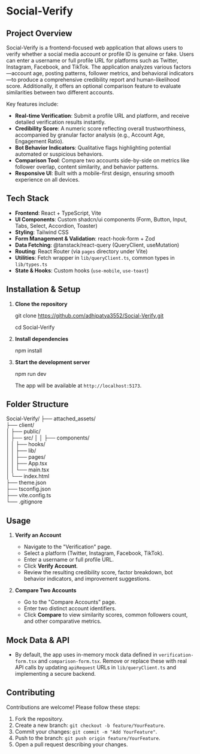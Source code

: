 # Social-Verify

## Project Overview

Social-Verify is a frontend-focused web application that allows users to verify whether a social media account or profile ID is genuine or fake. Users can enter a username or full profile URL for platforms such as Twitter, Instagram, Facebook, and TikTok. The application analyzes various factors—account age, posting patterns, follower metrics, and behavioral indicators—to produce a comprehensive credibility report and human-likelihood score. Additionally, it offers an optional comparison feature to evaluate similarities between two different accounts.

Key features include:

* **Real-time Verification**: Submit a profile URL and platform, and receive detailed verification results instantly.
* **Credibility Score**: A numeric score reflecting overall trustworthiness, accompanied by granular factor analysis (e.g., Account Age, Engagement Ratio).
* **Bot Behavior Indicators**: Qualitative flags highlighting potential automated or suspicious behaviors.
* **Comparison Tool**: Compare two accounts side-by-side on metrics like follower overlap, content similarity, and behavior patterns.
* **Responsive UI**: Built with a mobile-first design, ensuring smooth experience on all devices.

## Tech Stack

* **Frontend**: React + TypeScript, Vite
* **UI Components**: Custom shadcn/ui components (Form, Button, Input, Tabs, Select, Accordion, Toaster)
* **Styling**: Tailwind CSS
* **Form Management & Validation**: react-hook-form + Zod
* **Data Fetching**: @tanstack/react-query (QueryClient, useMutation)
* **Routing**: React Router (via `pages` directory under Vite)
* **Utilities**: Fetch wrapper in `lib/queryClient.ts`, common types in `lib/types.ts`
* **State & Hooks**: Custom hooks (`use-mobile`, `use-toast`)

## Installation & Setup

1. **Clone the repository**

   git clone https://github.com/adhipatya3552/Social-Verify.git

   cd Social-Verify

3. **Install dependencies**

   npm install

4. **Start the development server**

   npm run dev

   The app will be available at `http://localhost:5173`.

## Folder Structure

Social-Verify/
├── attached_assets/       
├── client/                
│   ├── public/           
│   ├── src/
│   │   ├── components/    
│   │   ├── hooks/         
│   │   ├── lib/           
│   │   ├── pages/         
│   │   ├── App.tsx       
│   │   └── main.tsx      
│   └── index.html         
├── theme.json             
├── tsconfig.json         
├── vite.config.ts        
└── .gitignore             

## Usage

1. **Verify an Account**

   * Navigate to the "Verification" page.
   * Select a platform (Twitter, Instagram, Facebook, TikTok).
   * Enter a username or full profile URL.
   * Click **Verify Account**.
   * Review the resulting credibility score, factor breakdown, bot behavior indicators, and improvement suggestions.

2. **Compare Two Accounts**

   * Go to the "Compare Accounts" page.
   * Enter two distinct account identifiers.
   * Click **Compare** to view similarity scores, common followers count, and other comparative metrics.

## Mock Data & API

* By default, the app uses in-memory mock data defined in `verification-form.tsx` and `comparison-form.tsx`. Remove or replace these with real API calls by updating `apiRequest` URLs in `lib/queryClient.ts` and implementing a secure backend.

## Contributing

Contributions are welcome! Please follow these steps:

1. Fork the repository.
2. Create a new branch: `git checkout -b feature/YourFeature`.
3. Commit your changes: `git commit -m "Add YourFeature"`.
4. Push to the branch: `git push origin feature/YourFeature`.
5. Open a pull request describing your changes.
